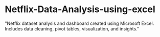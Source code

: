 # Netflix-Data-Analysis-using-excel
"Netflix dataset analysis and dashboard created using Microsoft Excel. Includes data cleaning, pivot tables, visualization, and insights." 
